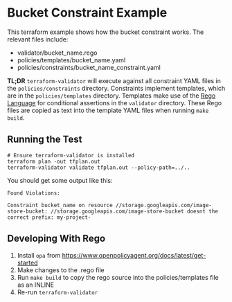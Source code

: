 # Bucket Constraint Example

This terraform example shows how the bucket constraint works. The relevant files include:

* validator/bucket_name.rego
* policies/templates/bucket_name.yaml
* policies/constraints/bucket_name_constraint.yaml

**TL;DR** `terraform-validator` will execute against all constraint YAML files in the `policies/constraints` directory. Constraints implement templates, which are in the `policies/templates` directory. Templates make use of the [Rego Language](https://www.openpolicyagent.org/docs/latest/how-do-i-write-policies/#what-is-rego) for conditional assertions in the `validator` directory. These Rego files are copied as text into the template YAML files when running `make build`.

## Running the Test

```
# Ensure terraform-validator is installed
terraform plan -out tfplan.out
terraform-validator validate tfplan.out --policy-path=../..
```

You should get some output like this:

```
Found Violations:

Constraint bucket_name on resource //storage.googleapis.com/image-store-bucket: //storage.googleapis.com/image-store-bucket doesnt the correct prefix: my-project-
```


## Developing With Rego

1. Install `opa` from https://www.openpolicyagent.org/docs/latest/get-started
2. Make changes to the .rego file
3. Run `make build` to copy the rego source into the policies/templates file as an INLINE
4. Re-run `terraform-validator`
